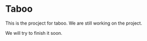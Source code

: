 # Taboo

This is the procject for taboo. We are still working on the project.

We will try to finish it soon.
